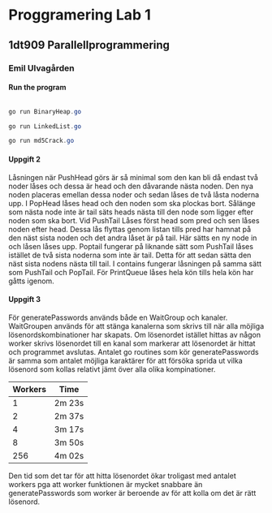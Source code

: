 # Proggramering Lab 1

## 1dt909 Parallellprogrammering 

### Emil Ulvagården 

#### Run the program

```PowerShell

go run BinaryHeap.go

go run LinkedList.go

go run md5Crack.go

```

#### Uppgift 2

Låsningen när PushHead görs är så minimal som den kan bli då endast två noder låses och dessa är head och den dåvarande nästa noden. Den nya noden placeras emellan dessa noder och sedan låses de två låsta noderna upp. I PopHead låses head och den noden som ska plockas bort. Sålänge som nästa node inte är tail säts heads nästa till den node som ligger efter noden som ska bort. Vid PushTail Låses först head som pred och sen låses noden efter head. Dessa lås flyttas genom listan tills pred har hamnat på den näst sista noden och det andra låset är på tail. Här sätts en ny node in och låsen låses upp. Poptail fungerar på liknande sätt som PushTail låses istället de två sista noderna som inte är tail. Detta för att sedan sätta den näst sista nodens nästa till tail. I contains fungerar låsningen på samma sätt som PushTail och PopTail. För PrintQueue låses hela kön tills hela kön har gåtts igenom.

#### Uppgift 3

För generatePasswords används både en WaitGroup och kanaler. WaitGroupen används för att stänga kanalerna som skrivs till när alla möjliga lösenordskombinationer har skapats. Om lösenordet istället hittas av någon worker skrivs lösenordet till en kanal som markerar att lösenordet är hittat och programmet avslutas. Antalet go routines som kör generatePasswords är samma som antalet möjliga karaktärer för att försöka sprida ut vilka lösenord som kollas relativt jämt över alla olika kompinationer.

| Workers      | Time            |
|--------------|-----------------|
| 1            | 2m 23s          |
| 2            | 2m 37s          |
| 4            | 3m 17s          |
| 8            | 3m 50s          |
| 256          | 4m 02s          |

Den tid som det tar för att hitta lösenordet ökar troligast med antalet workers pga att worker funktionen är mycket snabbare än generatePasswords som worker är beroende av för att kolla om det är rätt lösenord.
